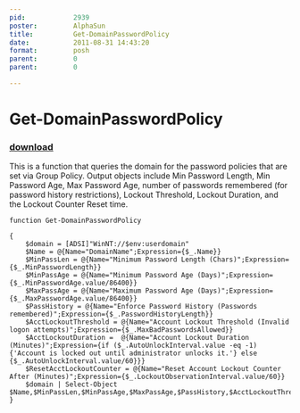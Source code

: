 ```yaml
---
pid:            2939
poster:         AlphaSun
title:          Get-DomainPasswordPolicy
date:           2011-08-31 14:43:20
format:         posh
parent:         0
parent:         0

---
```


# Get-DomainPasswordPolicy

### [download](2939.ps1)

This is a function that queries the domain for the password policies that are set via Group Policy. Output objects include Min Password Length, Min Password Age, Max Password Age, number of passwords remembered (for password history restrictions), Lockout Threshold, Lockout Duration, and the Lockout Counter Reset time.

```posh
function Get-DomainPasswordPolicy  

{
	$domain = [ADSI]"WinNT://$env:userdomain"
	$Name = @{Name="DomainName";Expression={$_.Name}}
	$MinPassLen = @{Name="Minimum Password Length (Chars)";Expression={$_.MinPasswordLength}}
	$MinPassAge = @{Name="Minimum Password Age (Days)";Expression={$_.MinPasswordAge.value/86400}}
	$MaxPassAge = @{Name="Maximum Password Age (Days)";Expression={$_.MaxPasswordAge.value/86400}}
	$PassHistory = @{Name="Enforce Password History (Passwords remembered)";Expression={$_.PasswordHistoryLength}}
	$AcctLockoutThreshold = @{Name="Account Lockout Threshold (Invalid logon attempts)";Expression={$_.MaxBadPasswordsAllowed}}
	$AcctLockoutDuration =  @{Name="Account Lockout Duration (Minutes)";Expression={if ($_.AutoUnlockInterval.value -eq -1) {'Account is locked out until administrator unlocks it.'} else {$_.AutoUnlockInterval.value/60}}}
	$ResetAcctLockoutCounter = @{Name="Reset Account Lockout Counter After (Minutes)";Expression={$_.LockoutObservationInterval.value/60}}
	$domain | Select-Object $Name,$MinPassLen,$MinPassAge,$MaxPassAge,$PassHistory,$AcctLockoutThreshold,$AcctLockoutDuration,$ResetAcctLockoutCounter
}
```
